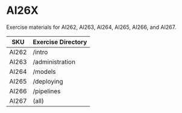 # AI26X

Exercise materials for AI262, AI263, AI264, AI265, AI266, and AI267.

| SKU   | Exercise Directory |
| ----- | ------------------ |
| AI262 | /intro             |
| AI263 | /administration    |
| AI264 | /models            |
| AI265 | /deploying         |
| AI266 | /pipelines         |
| AI267 | (all)              |
